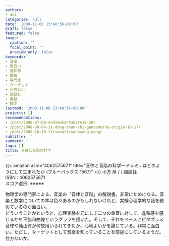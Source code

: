 ```yaml
---
authors:
- aki
categories: null
date: '2008-11-06 13:48:36-08:00'
draft: false
featured: false
image:
  caption: ''
  focal_point: ''
  preview_only: false
keywords:
- 音楽
- 面白い
- 違和感
- 曲線
- 専門家
- ターゲット
- 仕方ない
- 講談社
- 実験
- 数学
lastmod: '2008-11-06 13:48:36-08:00'
projects: []
recommendations:
- /post/2008-07-06-nodamekantabire18-20/
- /post/2008-09-04-ji-dong-zhan-shi-gandamuthe-origin-16-17/
- /post/2008-10-10-tiisanatiisanawang-yang/
subtitle: ''
summary: ''
tags: []
title: 音律と音階の科学
---
```


{{< amazon asin="4062575671" title="音律と音階の科学―ドレミ…はどのようにして生まれたか (ブルーバックス 1567)" >}}
小方 厚 / / 講談社  
ISBN : 4062575671  
スコア選択: ※※※※※  
  
物理学の専門家による、音楽の「音律と音階」の解説書。非常にためになる。音楽と数学についての本は色々あるのかもしれないけれど、実験心理学的な話を絡めているのが面白い。  
どういうことかというと、心理実験を元にして二つの重音に対して、違和感を感じるかを不協和曲線というグラフを描いた。そして、それをベースにピタゴラス音律や純正律が何故用いられてきたか、心地よいかを論じている。非常に面白い。ただし、ターゲットとして音楽を知っていることを前提にしているようだ。仕方ないか。